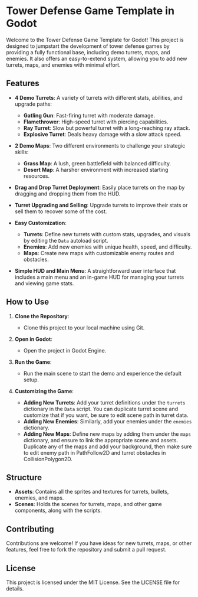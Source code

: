 # Tower Defense Game Template in Godot

Welcome to the Tower Defense Game Template for Godot! This project is designed to jumpstart the development of tower defense games by providing a fully functional base, including demo turrets, maps, and enemies. It also offers an easy-to-extend system, allowing you to add new turrets, maps, and enemies with minimal effort.

## Features

- **4 Demo Turrets**: A variety of turrets with different stats, abilities, and upgrade paths:
  - **Gatling Gun**: Fast-firing turret with moderate damage.
  - **Flamethrower**: High-speed turret with piercing capabilities.
  - **Ray Turret**: Slow but powerful turret with a long-reaching ray attack.
  - **Explosive Turret**: Deals heavy damage with a slow attack speed.

- **2 Demo Maps**: Two different environments to challenge your strategic skills:
  - **Grass Map**: A lush, green battlefield with balanced difficulty.
  - **Desert Map**: A harsher environment with increased starting resources.

- **Drag and Drop Turret Deployment**: Easily place turrets on the map by dragging and dropping them from the HUD.

- **Turret Upgrading and Selling**: Upgrade turrets to improve their stats or sell them to recover some of the cost.

- **Easy Customization**: 
  - **Turrets**: Define new turrets with custom stats, upgrades, and visuals by editing the `Data` autoload script.
  - **Enemies**: Add new enemies with unique health, speed, and difficulty.
  - **Maps**: Create new maps with customizable enemy routes and obstacles.

- **Simple HUD and Main Menu**: A straightforward user interface that includes a main menu and an in-game HUD for managing your turrets and viewing game stats.

## How to Use

1. **Clone the Repository**: 
   - Clone this project to your local machine using Git.

2. **Open in Godot**: 
   - Open the project in Godot Engine.

3. **Run the Game**: 
   - Run the main scene to start the demo and experience the default setup.

4. **Customizing the Game**:
   - **Adding New Turrets**: Add your turret definitions under the `turrets` dictionary in the `Data` script. You can duplicate turret scene and customize that if you want, be sure to edit scene path in turret data.
   - **Adding New Enemies**: Similarly, add your enemies under the `enemies` dictionary.
   - **Adding New Maps**: Define new maps by adding them under the `maps` dictionary, and ensure to link the appropriate scene and assets. Duplicate any of the maps and add your background, then make sure to edit enemy path in PathFollow2D and turret obstacles in CollisionPolygon2D.

## Structure

- **Assets**: Contains all the sprites and textures for turrets, bullets, enemies, and maps.
- **Scenes**: Holds the scenes for turrets, maps, and other game components, along with the scripts.

## Contributing

Contributions are welcome! If you have ideas for new turrets, maps, or other features, feel free to fork the repository and submit a pull request.

## License

This project is licensed under the MIT License. See the LICENSE file for details.
